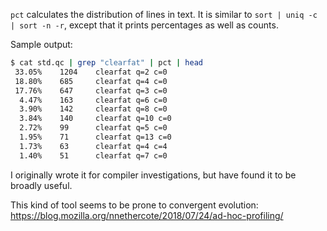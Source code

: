 `pct` calculates the distribution of lines in text. It is similar to `sort | uniq -c | sort -n -r`, except that it prints percentages as well as counts.

Sample output:

```bash
$ cat std.qc | grep "clearfat" | pct | head
 33.05%    1204    clearfat q=2 c=0
 18.80%    685     clearfat q=4 c=0
 17.76%    647     clearfat q=3 c=0
  4.47%    163     clearfat q=6 c=0
  3.90%    142     clearfat q=8 c=0
  3.84%    140     clearfat q=10 c=0
  2.72%    99      clearfat q=5 c=0
  1.95%    71      clearfat q=13 c=0
  1.73%    63      clearfat q=4 c=4
  1.40%    51      clearfat q=7 c=0
```

I originally wrote it for compiler investigations, but have found it to be broadly useful.

This kind of tool seems to be prone to convergent evolution: https://blog.mozilla.org/nnethercote/2018/07/24/ad-hoc-profiling/
